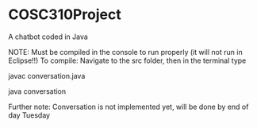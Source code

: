 # COSC310Project
A chatbot coded in Java

NOTE: Must be compiled in the console to run properly (it will not run
  in Eclipse!!)
To compile: Navigate to the src folder, then in the terminal type

javac conversation.java

java conversation

Further note: Conversation is not implemented yet, will be done by
end of day Tuesday
